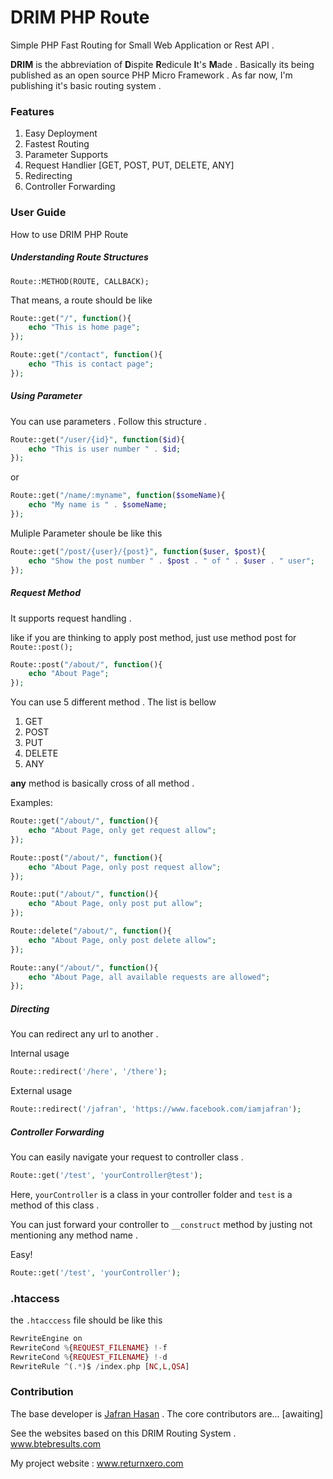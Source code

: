 # DRIM PHP Route

Simple PHP Fast Routing for Small Web Application or Rest API . 

**DRIM** is the abbreviation of **D**ispite **R**edicule **I**t's **M**ade .  Basically its being published as an open source PHP Micro Framework . As far now, I'm publishing it's basic routing system . 



### Features

1. Easy Deployment 
2. Fastest Routing
3. Parameter Supports
4. Request Handlier [GET, POST, PUT, DELETE, ANY]
5. Redirecting
6. Controller Forwarding



### User Guide

How to use DRIM PHP Route

##### Understanding Route Structures

`Route::METHOD(ROUTE, CALLBACK);`



That means, a route should be like 

```php
Route::get("/", function(){
	echo "This is home page";	
});
```

```php
Route::get("/contact", function(){
	echo "This is contact page";	
});
```

##### Using Parameter 

You can use parameters . Follow this structure  .



```php
Route::get("/user/{id}", function($id){
	echo "This is user number " . $id;	
});
```

or

```php
Route::get("/name/:myname", function($someName){
	echo "My name is " . $someName;	
});
```

Muliple Parameter shoule be like this

```php
Route::get("/post/{user}/{post}", function($user, $post){	
	echo "Show the post number " . $post . " of " . $user . " user";	
});
```



##### Request Method

It supports request handling . 

like if you are thinking to apply post method, just use method post for `Route::post();`

```php
Route::post("/about/", function(){	
	echo "About Page";	
});
```



You can use 5 different method . The list is bellow

1. GET
2. POST
3. PUT
4. DELETE
5. ANY

**any** method is basically cross of all method . 



Examples:

```php
Route::get("/about/", function(){	
	echo "About Page, only get request allow";	
});

Route::post("/about/", function(){	
	echo "About Page, only post request allow";	
});

Route::put("/about/", function(){	
	echo "About Page, only post put allow";	
});

Route::delete("/about/", function(){	
	echo "About Page, only post delete allow";	
});

Route::any("/about/", function(){	
	echo "About Page, all available requests are allowed";	
});
```





##### Directing

You  can redirect any url to another . 

Internal usage

```php
Route::redirect('/here', '/there');
```

External usage

```php
Route::redirect('/jafran', 'https://www.facebook.com/iamjafran');
```



##### Controller Forwarding

You can easily navigate your request to controller class . 

```php
Route::get('/test', 'yourController@test');
```

Here, `yourController` is a class in your controller folder and `test` is a method of this class .  

You can just forward your controller to `__construct` method by justing not mentioning any method name .

Easy!

```php
Route::get('/test', 'yourController');
```





### .htaccess

the `.htacccess` file should be like this

```php
RewriteEngine on
RewriteCond %{REQUEST_FILENAME} !-f
RewriteCond %{REQUEST_FILENAME} !-d
RewriteRule ^(.*)$ /index.php [NC,L,QSA]
```





### Contribution

The base developer is [Jafran Hasan](http://facebook.com/iamjafran) .  The core contributors are... [awaiting]

See the websites based on this DRIM Routing System . www.btebresults.com 

My project website : www.returnxero.com 
